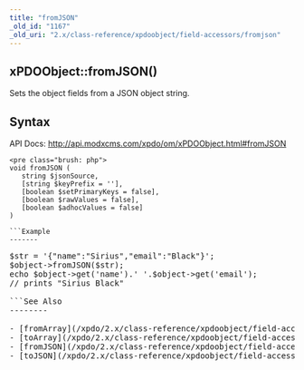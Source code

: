 ```yaml
---
title: "fromJSON"
_old_id: "1167"
_old_uri: "2.x/class-reference/xpdoobject/field-accessors/fromjson"
---
```


xPDOObject::fromJSON()
----------------------

Sets the object fields from a JSON object string.

Syntax
------

API Docs: <http://api.modxcms.com/xpdo/om/xPDOObject.html#fromJSON>

```
<pre class="brush: php">
void fromJSON (
   string $jsonSource,
   [string $keyPrefix = ''],
   [boolean $setPrimaryKeys = false],
   [boolean $rawValues = false],
   [boolean $adhocValues = false]
)

```Example
-------

```
<pre class="brush: php">
$str = '{"name":"Sirius","email":"Black"}';
$object->fromJSON($str);
echo $object->get('name').' '.$object->get('email');
// prints "Sirius Black"

```See Also
--------

- [fromArray](/xpdo/2.x/class-reference/xpdoobject/field-accessors/fromarray "fromArray")
- [toArray](/xpdo/2.x/class-reference/xpdoobject/field-accessors/toarray "toArray")
- [fromJSON](/xpdo/2.x/class-reference/xpdoobject/field-accessors/fromjson "fromJSON")
- [toJSON](/xpdo/2.x/class-reference/xpdoobject/field-accessors/tojson "toJSON")